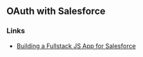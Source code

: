 ## OAuth with Salesforce

### Links
- [Building a Fullstack JS App for Salesforce](https://medium.com/netscape/first-time-dev-building-a-fullstack-js-app-for-salesforce-with-oauth-login-jsforce-react-redux-ca5962fb7fe3)
